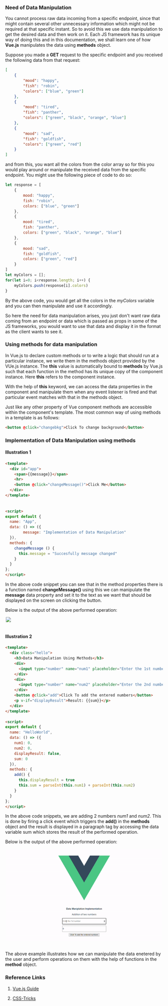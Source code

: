 ### Need of Data Manipulation

You cannot process raw data incoming from a specific endpoint, since that might contain several other unnecessary information which might not be required at that specific instant. So to avoid this we use data manipulation to get the desired data and then work on it. Each JS framework has its unique way of doing this and in this documentation, we shall learn one of how **Vue.js** manipulates the data using **methods** object.

Suppose you made a **GET** request to the specific endpoint and you received the following data from that request:

```json
[
    {
        "mood": "happy",
        "fish": "robin",
        "colors": ["blue", "green"]
    },
    {
        "mood": "tired",
        "fish": "panther",
        "colors": ["green", "black", "orange", "blue"]
    },
    {
        "mood": "sad",
        "fish": "goldfish",
        "colors": ["green", "red"]
    }
]
```

and from this, you want all the colors from the color array so for this you would play around or manipulate the received data from the specific endpoint. You might use the following piece of code to do so:

```js
let response = [
    {
        mood: "happy",
        fish: "robin",
        colors: ["blue", "green"]
    },
    {
        mood: "tired",
        fish: "panther",
        colors: ["green", "black", "orange", "blue"]
    },
    {
        mood: "sad",
        fish: "goldfish",
        colors: ["green", "red"]
    }
]
let myColors = [];
for(let i=0; i<response.length; i++) {
    myColors.push(response[i].colors)
}
```

By the above code, you would get all the colors in the _myColors_ variable and you can then manipulate and use it accordingly.

So here the need for data manipulation arises, you just don't want raw data coming from an endpoint or data which is passed as props in some of the JS frameworks, you would want to use that data and display it in the format as the client wants to see it.

### Using methods for data manipulation

In Vue.js to declare custom methods or to write a logic that should run at a particular instance, we write them in the methods object provided by the VUe.js instance. The **this** value is automatically bound to **methods** by Vue.js such that each function in the method has its unique copy of the component instance. Here **this** refers to the component instance.

With the help of **this** keyword, we can access the data properties in the component and manipulate them when any event listener is fired and that particular event matches with that in the methods object.

Just like any other property of Vue component methods are accessible within the component's template. The most common way of using methods in a template is as follows:

```html
<button @click="changebkg">Click To change background</button>
```

### Implementation of Data Manipulation using methods

#### Illustration 1

```html
<template>
  <div id="app">
    <span>{{message}}</span>
    <hr>
    <button @click="changeMessage()">Click Me</button>
  </div>
</template>


<script>
export default {
  name: "App",
  data: () => ({
        message: "Implementation of Data Manipulation"
  }),
  methods: {
    changeMessage () {
      this.message = "Succesfully message changed"
    }
  }
};
</script>
````

In the above code snippet you can see that in the method properties there is a function named **changeMessage()** using this we can manipulate the **message** data property and set it to the text as we want that should be displayed on the screen on clicking the button.

Below is the output of the above performed operation:

<div style="display: flex; justify-content: center; align-items: center">
  <img src="./assets/data_manipulation_message.gif" style="width: 500px;">
</div>
<br>

#### Illustration 2

```html
<template>
  <div class="hello">
    <h3>Data Manipulation Using Methods</h3>
    <div>
      <input type="number" name="num1" placeholder="Enter the 1st number" v-model="num1">
    </div>
    <div>
      <input type="number" name="num2" placeholder="Enter the 2nd number" v-model="num2">
    </div>
    <button @click="add">Click To add the entered numbers</button>
    <p v-if="displayResult">Result: {{sum}}</p>
  </div>
</template>

<script>
export default {
  name: "HelloWorld",
  data: () => ({
    num1: 0,
    num2: 0,
    displayResult: false,
    sum: 0
  }),
  methods: {
    add() {
      this.displayResult = true
      this.sum = parseInt(this.num1) + parseInt(this.num2)
    }
  }
};
</script>
```

In the above code snippets, we are adding 2 numbers _num1_ and _num2_. This is done by firing a click event which triggers the **add()** in the **methods** object and the result is displayed in a paragraph tag by accessing the data variable sum which stores the result of the performed operation.

Below is the output of the above performed operation:
<div style="display: flex; justify-content: center; align-items: center">
  <img src="./assets/data_manipulation_add.gif" style="width: 500px;">
</div>
<br>

The above example illustrates how we can manipulate the data enetered by the user and perform operations on them with the help of functions in the **method** object.

### Reference Links

1. [Vue.js Guide](https://v3.vuejs.org/guide/data-methods.html#methods)

2. [CSS-Tricks](https://css-tricks.com/methods-computed-and-watchers-in-vue-js/)